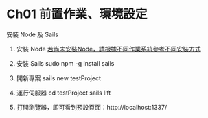 # Ch01 前置作業、環境設定

安裝 Node 及 Sails

1. 安裝 Node
	[若尚未安裝Node，請根據不同作業系統參考不同安裝方式](http://sailsjs.org/get-started)

2. 安裝 Sails
	sudo npm -g install sails

3. 開新專案
	sails new testProject

4. 運行伺服器
	cd testProject
	sails lift

5. 打開瀏覽器，即可看到預設頁面：http://localhost:1337/